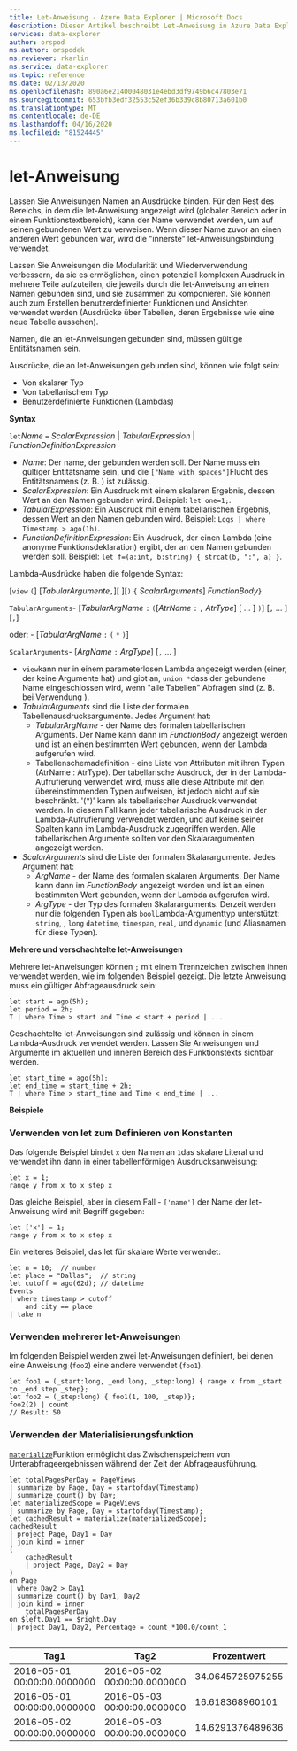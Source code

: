 ```yaml
---
title: Let-Anweisung - Azure Data Explorer | Microsoft Docs
description: Dieser Artikel beschreibt Let-Anweisung in Azure Data Explorer.
services: data-explorer
author: orspod
ms.author: orspodek
ms.reviewer: rkarlin
ms.service: data-explorer
ms.topic: reference
ms.date: 02/13/2020
ms.openlocfilehash: 890a6e21400048031e4ebd3df9749b6c47803e71
ms.sourcegitcommit: 653bfb3edf32553c52ef36b339c8b80713a601b0
ms.translationtype: MT
ms.contentlocale: de-DE
ms.lasthandoff: 04/16/2020
ms.locfileid: "81524445"
---
```

# <a name="let-statement"></a>let-Anweisung

Lassen Sie Anweisungen Namen an Ausdrücke binden. Für den Rest des Bereichs, in dem die let-Anweisung angezeigt wird (globaler Bereich oder in einem Funktionstextbereich), kann der Name verwendet werden, um auf seinen gebundenen Wert zu verweisen. Wenn dieser Name zuvor an einen anderen Wert gebunden war, wird die "innerste" let-Anweisungsbindung verwendet.

Lassen Sie Anweisungen die Modularität und Wiederverwendung verbessern, da sie es ermöglichen, einen potenziell komplexen Ausdruck in mehrere Teile aufzuteilen, die jeweils durch die let-Anweisung an einen Namen gebunden sind, und sie zusammen zu komponieren. Sie können auch zum Erstellen benutzerdefinierter Funktionen und Ansichten verwendet werden (Ausdrücke über Tabellen, deren Ergebnisse wie eine neue Tabelle aussehen).

Namen, die an let-Anweisungen gebunden sind, müssen gültige Entitätsnamen sein.

Ausdrücke, die an let-Anweisungen gebunden sind, können wie folgt sein:
* Von skalarer Typ
* Von tabellarischem Typ
* Benutzerdefinierte Funktionen (Lambdas)

**Syntax**

`let`*Name* `=` *ScalarExpression* | *TabularExpression* | *FunctionDefinitionExpression*

* *Name*: Der name, der gebunden werden soll. Der Name muss ein gültiger Entitätsname sein, und die `["Name with spaces"]`Flucht des Entitätsnamens (z. B. ) ist zulässig. 
* *ScalarExpression*: Ein Ausdruck mit einem skalaren Ergebnis, dessen Wert an den Namen gebunden wird. Beispiel: `let one=1;`.
* *TabularExpression*: Ein Ausdruck mit einem tabellarischen Ergebnis, dessen Wert an den Namen gebunden wird. Beispiel: `Logs | where Timestamp > ago(1h)`.
* *FunctionDefinitionExpression*: Ein Ausdruck, der einen Lambda (eine anonyme Funktionsdeklaration) ergibt, der an den Namen gebunden werden soll.
  Beispiel: `let f=(a:int, b:string) { strcat(b, ":", a) }`.

Lambda-Ausdrücke haben die folgende Syntax:

[`view` `(`] [*TabularArgumente*`,`][ ][`)` `{` *ScalarArguments*] *FunctionBody*`}`

`TabularArguments`- [*TabularArgName* `:` `(`[*AtrName* `:` `,` *AtrType*] [ ... ] `)`] [`,` ... ] [`,`]

 oder: - [*TabularArgName* `:` `(` `*` `)`]

`ScalarArguments`- [*ArgName* `:` *ArgType*] [`,` ... ]

* `view`kann nur in einem parameterlosen Lambda angezeigt werden (einer, der keine Argumente hat) und gibt an, `union *`dass der gebundene Name eingeschlossen wird, wenn "alle Tabellen" Abfragen sind (z. B. bei Verwendung ).
* *TabularArguments* sind die Liste der formalen Tabellenausdrucksargumente.
  Jedes Argument hat:
  * *TabularArgName* - der Name des formalen tabellarischen Arguments. Der Name kann dann im *FunctionBody* angezeigt werden und ist an einen bestimmten Wert gebunden, wenn der Lambda aufgerufen wird. 
  * Tabellenschemadefinition - eine Liste von Attributen mit ihren Typen (AtrName : AtrType).
  Der tabellarische Ausdruck, der in der Lambda-Aufrufierung verwendet wird, muss alle diese Attribute mit den übereinstimmenden Typen aufweisen, ist jedoch nicht auf sie beschränkt. 
  '(*)' kann als tabellarischer Ausdruck verwendet werden. In diesem Fall kann jeder tabellarische Ausdruck in der Lambda-Aufrufierung verwendet werden, und auf keine seiner Spalten kann im Lambda-Ausdruck zugegriffen werden.
  Alle tabellarischen Argumente sollten vor den Skalarargumenten angezeigt werden.
* *ScalarArguments* sind die Liste der formalen Skalarargumente. 
  Jedes Argument hat:
  * *ArgName* - der Name des formalen skalaren Arguments. Der Name kann dann im *FunctionBody* angezeigt werden und ist an einen bestimmten Wert gebunden, wenn der Lambda aufgerufen wird.  
  * *ArgType* - der Typ des formalen Skalararguments. Derzeit werden nur die folgenden Typen als `bool`Lambda-Argumenttyp unterstützt: `string`, , `long` `datetime`, `timespan`, `real`, und `dynamic` (und Aliasnamen für diese Typen).

**Mehrere und verschachtelte let-Anweisungen**

Mehrere let-Anweisungen können `;` mit einem Trennzeichen zwischen ihnen verwendet werden, wie im folgenden Beispiel gezeigt.
Die letzte Anweisung muss ein gültiger Abfrageausdruck sein: 

```kusto
let start = ago(5h); 
let period = 2h; 
T | where Time > start and Time < start + period | ...
```

Geschachtelte let-Anweisungen sind zulässig und können in einem Lambda-Ausdruck verwendet werden.
Lassen Sie Anweisungen und Argumente im aktuellen und inneren Bereich des Funktionstexts sichtbar werden.

```kusto
let start_time = ago(5h); 
let end_time = start_time + 2h; 
T | where Time > start_time and Time < end_time | ...
```

**Beispiele**

### <a name="using-let-to-define-constants"></a>Verwenden von let zum Definieren von Konstanten

Das folgende Beispiel bindet `x` den Namen an `1`das skalare Literal und verwendet ihn dann in einer tabellenförmigen Ausdrucksanweisung:

```kusto
let x = 1;
range y from x to x step x
```

Das gleiche Beispiel, aber in diesem Fall - `['name']` der Name der let-Anweisung wird mit Begriff gegeben:

```kusto
let ['x'] = 1;
range y from x to x step x
```

Ein weiteres Beispiel, das let für skalare Werte verwendet:

```kusto
let n = 10;  // number
let place = "Dallas";  // string
let cutoff = ago(62d); // datetime
Events 
| where timestamp > cutoff 
    and city == place 
| take n
```

### <a name="using-multiple-let-statements"></a>Verwenden mehrerer let-Anweisungen

Im folgenden Beispiel werden zwei let-Anweisungen definiert, bei denen eine Anweisung (`foo2`) eine andere verwendet (`foo1`).

```kusto
let foo1 = (_start:long, _end:long, _step:long) { range x from _start to _end step _step};
let foo2 = (_step:long) { foo1(1, 100, _step)};
foo2(2) | count
// Result: 50
```

### <a name="using-materialize-function"></a>Verwenden der Materialisierungsfunktion

[`materialize`](materializefunction.md)Funktion ermöglicht das Zwischenspeichern von Unterabfrageergebnissen während der Zeit der Abfrageausführung. 

```kusto
let totalPagesPerDay = PageViews
| summarize by Page, Day = startofday(Timestamp)
| summarize count() by Day;
let materializedScope = PageViews
| summarize by Page, Day = startofday(Timestamp);
let cachedResult = materialize(materializedScope);
cachedResult
| project Page, Day1 = Day
| join kind = inner
(
    cachedResult
    | project Page, Day2 = Day
)
on Page
| where Day2 > Day1
| summarize count() by Day1, Day2
| join kind = inner
    totalPagesPerDay
on $left.Day1 == $right.Day
| project Day1, Day2, Percentage = count_*100.0/count_1


```

|Tag1|Tag2|Prozentwert|
|---|---|---|
|2016-05-01 00:00:00.0000000|2016-05-02 00:00:00.0000000|34.0645725975255|
|2016-05-01 00:00:00.0000000|2016-05-03 00:00:00.0000000|16.618368960101|
|2016-05-02 00:00:00.0000000|2016-05-03 00:00:00.0000000|14.6291376489636|

